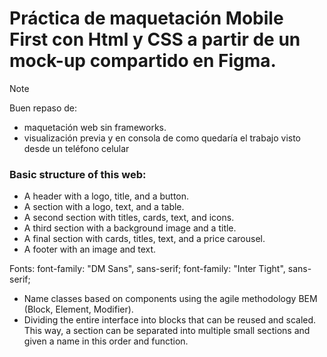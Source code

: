 # Práctica de maquetación Mobile First con Html y CSS a partir de un mock-up compartido en Figma.

> [!NOTE]
> Buen repaso de: 
> -  maquetación web sin frameworks.
> -  visualización previa y en consola de como quedaría el trabajo visto desde un teléfono celular
  
### Basic structure of this web:
- A header with a logo, title, and a button.
- A section with a logo, text, and a table.
- A second section with titles, cards, text, and icons.
- A third section with a background image and a title.
- A final section with cards, titles, text, and a price carousel.
- A footer with an image and text.

Fonts:
font-family: "DM Sans", sans-serif;
font-family: "Inter Tight", sans-serif;

- Name classes based on components using the agile methodology BEM (Block, Element, Modifier).
- Dividing the entire interface into blocks that can be reused and scaled. This way, a section 
can be separated into multiple small sections and given a name in this order and function.
